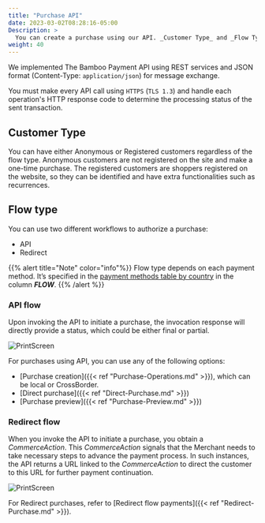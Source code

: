 ```yaml
---
title: "Purchase API"
date: 2023-03-02T08:28:16-05:00
Description: >
  You can create a purchase using our API. _Customer Type_ and _Flow Type_ drive the purchase workflow.
weight: 40
---
```


We implemented The Bamboo Payment API using REST services and JSON format (Content-Type: `application/json`) for message exchange. 

You must make every API call using `HTTPS` (`TLS 1.3`) and handle each operation's HTTP response code to determine the processing status of the sent transaction.

## Customer Type
You can have either Anonymous or Registered customers regardless of the flow type. Anonymous customers are not registered on the site and make a one-time purchase. The registered customers are shoppers registered on the website, so they can be identified and have extra functionalities such as recurrences.

## Flow type
You can use two different workflows to authorize a purchase:

* API
* Redirect

{{% alert title="Note" color="info"%}}
Flow type depends on each payment method. It’s specified in the [payment methods table by country](/en/docs/getting-started/payment-methods.html) in the column _**FLOW**_.
{{% /alert %}}

### API flow
Upon invoking the API to initiate a purchase, the invocation response will directly provide a status, which could be either final or partial.

![PrintScreen](/assets/APIFlow_en.png)

For purchases using API, you can use any of the following options:

* [Purchase creation]({{< ref "Purchase-Operations.md" >}}), which can be local or CrossBorder.
* [Direct purchase]({{< ref "Direct-Purchase.md" >}})
* [Purchase preview]({{< ref "Purchase-Preview.md" >}})

### Redirect flow
When you invoke the API to initiate a purchase, you obtain a _CommerceAction_. This _CommerceAction_ signals that the Merchant needs to take necessary steps to advance the payment process. In such instances, the API returns a URL linked to the _CommerceAction_ to direct the customer to this URL for further payment continuation.

![PrintScreen](/assets/RedirectionFlow_en.png)

For Redirect purchases, refer to [Redirect flow payments]({{< ref "Redirect-Purchase.md" >}}).